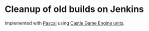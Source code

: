 # Cleanup of old builds on Jenkins

 Implemented with [Pascal](https://castle-engine.io/why_pascal) using [Castle Game Engine units](https://castle-engine.io/).
